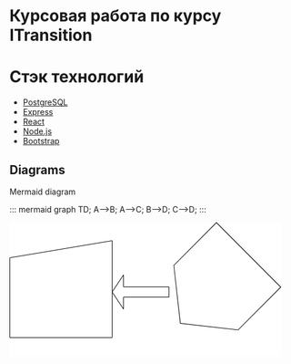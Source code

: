 # Курсовая работа по курсу ITransition

# Стэк технологий

-   [PostgreSQL](https://www.postgresql.org/)
-   [Express](https://expressjs.com/)
-   [React](https://reactjs.org/)
-   [Node.js](https://nodejs.org/en/)
-   [Bootstrap](https://getbootstrap.com/)

## Diagrams

Mermaid diagram

::: mermaid
graph TD;
A-->B;
A-->C;
B-->D;
C-->D;
:::

![тест вставки картинок](https://github.com/KirillZhel/coursework-kz/blob/master/README-images/demo.drawio.png)
